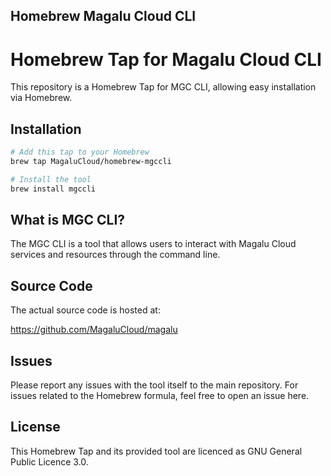 ## Homebrew Magalu Cloud CLI

# Homebrew Tap for Magalu Cloud CLI

This repository is a Homebrew Tap for MGC CLI, allowing easy installation via Homebrew.

## Installation

```bash
# Add this tap to your Homebrew
brew tap MagaluCloud/homebrew-mgccli

# Install the tool
brew install mgccli
```

## What is MGC CLI?

The MGC CLI is a tool that allows users to interact with Magalu Cloud services and resources through the command line.

## Source Code

The actual source code is hosted at:

https://github.com/MagaluCloud/magalu

## Issues

Please report any issues with the tool itself to the main repository. For issues related to the Homebrew formula, feel free to open an issue here.

## License

This Homebrew Tap and its provided tool are licenced as GNU General Public Licence 3.0.
